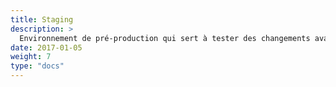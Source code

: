 ```yaml
---
title: Staging
description: >
  Environnement de pré-production qui sert à tester des changements avant qu'ils ne soient déployés dans l'environnement de prod.
date: 2017-01-05
weight: 7
type: "docs"
---
```


